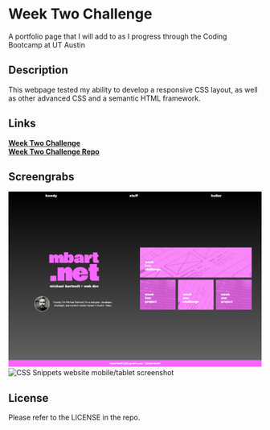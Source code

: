 # Week Two Challenge
A portfolio page that I will add to as I progress through the Coding Bootcamp at UT Austin 

## Description

This webpage tested my ability to develop a responsive CSS layout, as well as other advanced CSS and a semantic HTML framework.

## Links

[**Week Two Challenge**](https://mbartnett.github.io/week-2-challenge/)<br>
[**Week Two Challenge Repo**](https://github.com/mbartnett/week-2-challenge)

## Screengrabs

![CSS Snippets website desktop screenshot](assets/images/mbartnett.png)
![CSS Snippets website mobile/tablet screenshot](assets/images/mbartnett-smaller.png)


## License

Please refer to the LICENSE in the repo.
